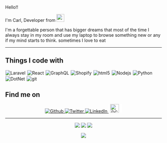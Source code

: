 <p>Hello!!</p>
<p>I'm Carl, Developer from <img src="https://upload.wikimedia.org/wikipedia/commons/9/99/Flag_of_the_Philippines.svg" width="25"/></p>
<p>I'm a forgettable person that has bigger dreams that most of the time I always stay in my room and use my laptop to browse something new or any if my mind starts to think. sometimes I love to eat</p>

------------
<h2>Things I code with</h2>
<p>
  <img style="padding: 1px;" alt="Laravel" src="https://img.shields.io/badge/-Laravel-ff2d20?style=for-the-badge&logo=laravel&logoColor=white"/>
  <img style="padding: 1px;" alt="React" src="https://img.shields.io/badge/-React-45b8d8?style=for-the-badge&logo=react&logoColor=white" />
  <img style="padding: 1px;" alt="GraphQL" src="https://img.shields.io/badge/-GraphQL-E10098?style=for-the-badge&logo=graphql&logoColor=white" />
  <img style="padding: 1px;" alt="Shopify" src="https://img.shields.io/badge/-Shopify-95bf47?style=for-the-badge&logo=shopify&logoColor=white" />
  <img style="padding: 1px;" alt="html5" src="https://img.shields.io/badge/-HTML5-E34F26?style=for-the-badge&logo=html5&logoColor=white" />
  <img style="padding: 1px;" alt="Nodejs" src="https://img.shields.io/badge/-Nodejs-43853d?style=for-the-badge&logo=Node.js&logoColor=white" />
  <img style="padding: 1px;" alt="Python" src="https://img.shields.io/badge/-Python-f9d44a?style=for-the-badge&logo=python&logoColor=white" />
  <img style="padding: 1px;" alt="DotNet" src="https://img.shields.io/badge/-Core-5c2992?style=for-the-badge&logo=.net&logoColor=white" />
  <img style="padding: 1px;" alt="git" src="https://img.shields.io/badge/-Git-F05032?style=for-the-badge&logo=git&logoColor=white" />
</p>

<h2>Find me on</h2>
<p align="center">
  <a href="https://github.com/beRoller" target="_blank">
    <img alt="Github" src="https://img.shields.io/badge/GitHub-%2312100E.svg?&style=for-the-badge&logo=Github&logoColor=white" />
  </a>
  <a href="https://twitter.com/10011010100101C" target="_blank">
    <img alt="Twitter" src="https://img.shields.io/badge/twitter-%231DA1F2.svg?&style=for-the-badge&logo=twitter&logoColor=white" />
  </a> 
  <a href="https://www.linkedin.com/in/carl-cabahug-289316126/" target="_blank">
    <img alt="LinkedIn" src="https://img.shields.io/badge/linkedin-%230077B5.svg?&style=for-the-badge&logo=linkedin&logoColor=white" />
  </a>
  <a href="https://dctx.ph/volunteer/carl-jay-cabahug/" target="_blank" >
    <img alt="DCTX" width="auto" height="28" style="background-color: white !important; padding-left: 5px; padding-right: 10px;" src="https://dctx.ph/wp-content/uploads/2020/04/logo.svg" />
  </a>
</p>

------------
<p align="center">
  <img src="https://img.shields.io/badge/Davao, Philippines-30c°-yellow?style=for-the-badge" />
  <img src="https://img.shields.io/badge/Partly Sunny-29 km|h South-yellow?style=for-the-badge" />
  <img src="https://img.shields.io/badge/Humidity-66-yellow?style=for-the-badge" />
</p>
<p align="center"><img src="https://github.com/beRoller/beRoller/workflows/README%20build/badge.svg" /></p>
